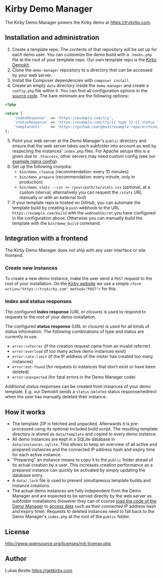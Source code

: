 # Kirby Demo Manager

The Kirby Demo Manager powers the Kirby demo at <https://trykirby.com>.

## Installation and administration

1. Create a template repo. The contents of that repository will be set up for each demo user. You can customize the demo build with a `.hooks.php` file at the root of your template repo. Our own template repo is the [Kirby Demokit](https://github.com/getkirby/demokit).
2. Clone the `demo-manager` repository to a directory that can be accessed by your web server.
3. Install the Composer dependencies with `composer install`.
4. Create an empty `data` directory inside the `demo-manager` and create a `config.php` file within it. You can find all configuration options in the [source code](src/Demo/Config.php). The bare minimum are the following options:

```php
<?php

return [
    'indexResponse'  => 'https://example.com/try',
    'statusResponse' => 'https://example.com/try/{{ type }}:{{ status }}',
    'templateUrl'    => 'https://github.com/ghost/example-repo/archive/{{ buildId }}.zip#example-repo-{{ buildId }}'
];
```

5. Point your web server at the Demo Manager's `public` directory and ensure that the web server takes each subfolder into account as well by respecting the instances' `index.php` files. For Apache setups this is a given due to `.htaccess`, other servers may need custom config (see our [example nginx config](etc/nginx.conf)).
6. Set up the following cronjobs:
   - `bin/demo_cleanup` (recommendation: every 10 minutes)
   - `bin/demo_prepare` (recommendation: every minute, only in production)
   - `bin/demo_stats --csv >> /your/path/to/stats.csv` (optional, at a custom interval; alternatively you can request the `/stats` URL manually or with an external tool)
7. If your template repo is hosted on GitHub, you can automate the template build by creating a `push` webhook to the URL `https://example.com/build` with the `webhookSecret` you have configured in the configuration above. Otherwise you can manually build the template with the `bin/demo_build` command.

## Integration with a frontend

The Kirby Demo Manager does *not* ship with any user interface or site frontend.

### Create new instances

To create a new demo instance, make the user send a `POST` request to the root of your installation. On the [Kirby website](https://getkirby.com/try) we use a simple `<form action="https://trykirby.com" method="POST">` for this.

### Index and status responses

The configured **index response** (URL or closure) is used to respond to requests to the root of your demo installation.

The configured **status response** (URL or closure) is used for all kinds of status information. The following combinations of type and status are currently in use:

- `error:referrer` (if the creation request came from an invalid referrer)
- `error:overload` (if too many active demo instances exist)
- `error:rate-limit` (if the IP address of the visitor has created too many instances)
- `error:not-found` (for requests to instances that don't exist or have been deleted)
- `error:unexpected` (for fatal errors in the Demo Manager code)

Additional status responses can be created from instances of your demo template. E.g. our Demokit sends a `status:deleted` status response/redirect when the user has manually deleted their instance.

## How it works

- The template ZIP is fetched and unpacked. Afterwards it is pre-processed using its optional included build script. The resulting template directory is stored as `data/template` and copied to every demo instance.
- All demo instances are kept in a SQLite database in `data/instances.sqlite`. This allows to keep an overview of all active and prepared instances and the connected IP address hash and expiry time for each active instance.
- "Preparing" an instance means to copy it to the `public` folder ahead of its actual creation by a user. This increases creation performance as a prepared instance can quickly be activated by simply updating the database entry.
- A `data/.lock` file is used to prevent simultaneous template builds and instance creations.
- The actual demo instances are fully independent from the Demo Manager and are expected to be served directly by the web server as subfolder installations (however they can of course [load the code of the Demo Manager](https://github.com/getkirby/demokit/blob/main/index.php) to [access data](https://github.com/getkirby/demokit/blob/main/site/plugins/demo/index.php) such as their connected IP address hash and expiry time). Requests to deleted instances need to fall back to the Demo Manager's `index.php` at the root of the `public` folder.

## License

<http://www.opensource.org/licenses/mit-license.php>

## Author

Lukas Bestle <https://getkirby.com>
